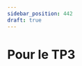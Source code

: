 ```yaml
---
sidebar_position: 442
draft: true
---
```



# Pour le TP3
<!-- pas pour 2024
Nous venons de voir comment afficher un message dans un message box. Vous devez utiliser cette technique dans deux circonstances dans le TP3


## Confirmation de la sauvegarde

À la fin d'une sauvegarde, il faut un indicateur visuel pour l'utilisateur. Il existe plusieurs façons d'indiquer à l'utilisateur que le formulaire est sauvegardé comme verrouiller le formulaire, écrire un message d'état ou une notification.

Pour le **TP 3**, vous devez afficher un **MessageBox** à l'utilisateur pour indiquer que l'item est bien sauvegardé.

Il faut mettre une icône d'information pour **MessageBoxImage**.

Pour plus d'information sur le **MessageBox** : https://wpf-tutorial.com/fr/45/dialogs/la-messagebox/

## Question pour la suppression

Avant de supprimer, il faut également demander à l'utilisateur s'il accepte de faire la suppression. Pour le **TP 3**, vous devez faire cette mécanique à partir de la liste et également à partir de la vue de gestion.

Dans la classe d'assistance **Notification**, vous devez ajouter une nouvelle méthode qui demande une acceptation à l'utilisateur. La méthode doit retourner un booléen. Si la méthode retourne **true**, c'est accepté, si c'est **false**, ce n'est pas accepté.

Dans l'implémentation de la méthode, il faut utiliser un **MessageBox**.

La méthode **MessageBox.Show** retourne une **enum** de type **MessageBoxResult**. 

Le résultat est en fonction du bouton qui a été appuyé par l'utilisateur. 

Pour afficher les boutons, il faut spécifier le bon **MessageBoxButton**.

Il faut également mettre une icône pour une question ou un avertissement avec le **MessageBoxImage**.

Il faut convertir le choix du bouton en booléen. 

Pour plus d'information sur le **MessageBox** : https://wpf-tutorial.com/fr/45/dialogs/la-messagebox/

-->